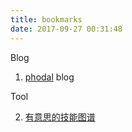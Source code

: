 ```yaml
---
title: bookmarks
date: 2017-09-27 00:31:48
---
```


Blog

1. [phodal](https://www.phodal.com/) blog

Tool

2. [有意思的技能图谱](http://skill-map.stuq.org/)